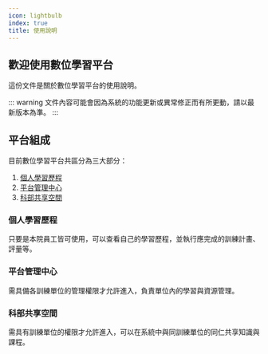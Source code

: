 ```yaml
---
icon: lightbulb
index: true
title: 使用說明
---
```


## 歡迎使用數位學習平台

這份文件是關於數位學習平台的使用說明。

::: warning
文件內容可能會因為系統的功能更新或異常修正而有所更動，請以最新版本為準。
:::

## 平台組成

目前數位學習平台共區分為三大部分：

1. [個人學習歷程][]
2. [平台管理中心][]
3. [科部共享空間][]

### 個人學習歷程

只要是本院員工皆可使用，可以查看自己的學習歷程，並執行應完成的訓練計畫、評量等。

### 平台管理中心

需具備各訓練單位的管理權限才允許進入，負責單位內的學習與資源管理。

### 科部共享空間

需具有訓練單位的權限才允許進入，可以在系統中與同訓練單位的同仁共享知識與課程。

[個人學習歷程]: https://cghedu.cgmh.org.tw/portfolio
[平台管理中心]: https://cghedu.cgmh.org.tw/platform
[科部共享空間]: https://cghhedutest1.cgmh.org.tw/unit-space
